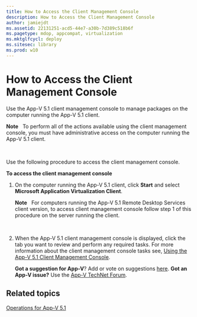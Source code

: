 ```yaml
---
title: How to Access the Client Management Console
description: How to Access the Client Management Console
author: jamiejdt
ms.assetid: 22131251-acd5-44e7-a30b-7d389c518b6f
ms.pagetype: mdop, appcompat, virtualization
ms.mktglfcycl: deploy
ms.sitesec: library
ms.prod: w10
---
```



# How to Access the Client Management Console


Use the App-V 5.1 client management console to manage packages on the computer running the App-V 5.1 client.

**Note**  
To perform all of the actions available using the client management console, you must have administrative access on the computer running the App-V 5.1 client.

 

Use the following procedure to access the client management console.

**To access the client management console**

1.  On the computer running the App-V 5.1 client, click **Start** and select **Microsoft Application Virtualization Client**.

    **Note**  
    For computers running the App-V 5.1 Remote Desktop Services client version, to access client management console follow step 1 of this procedure on the server running the client.

     

2.  When the App-V 5.1 client management console is displayed, click the tab you want to review and perform any required tasks. For more information about the client management console tasks see, [Using the App-V 5.1 Client Management Console](appv-using-the-client-management-console.md).

    **Got a suggestion for App-V**? Add or vote on suggestions [here](http://appv.uservoice.com/forums/280448-microsoft-application-virtualization). **Got an App-V issue?** Use the [App-V TechNet Forum](https://social.technet.microsoft.com/Forums/home?forum=mdopappv).

## Related topics


[Operations for App-V 5.1](appv-operations.md)

 

 





